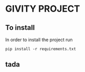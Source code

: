# GIVITY PROJECT

## To install
In order to install the project run
```
pip install -r requirements.txt
```

## tada